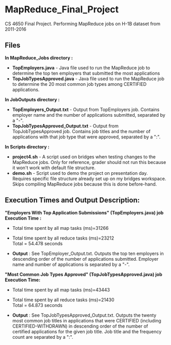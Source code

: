 # MapReduce_Final_Project
CS 4650 Final Project. Performing MapReduce jobs on H-1B dataset from 2011-2016

## Files
__In MapReduce_Jobs directory :__
* __TopEmployers.java__ - Java file used to run the MapReduce job to determine the top ten employers that submitted the most applications
* __TopJobTypesApproved.java__ - Java file used to run the MapReduce job to determine the 20 most common job types among CERTIFIED applications.

__In JobOutputs directory :__
* __TopEmployers_Output.txt__ - Output from TopEmployers job. Contains employer name and the number of applications submitted, separated by a "-".
* __TopJobTypesApproved_Output.txt__ - Output from TopJobTypesApproved job. Contains job titles and the number of applications with that job type that were approved, separated by a ":".

__In Scripts directory :__
* __project4.sh__ - A script used on bridges when testing changes to the MapReduce jobs. Only for reference, grader should not run this because it won't work with default file structure.
* __demo.sh__ - Script used to demo the project on presentation day. Requires specific file structure already set up on my bridges workspace. Skips compiling MapReduce jobs because this is done before-hand.

## Execution Times and Output Description:
__"Employers With Top Application Submissions" (TopEmployers.java) job Execution Time :__
* Total time spent by all map tasks (ms)=31266
* Total time spent by all reduce tasks (ms)=23212  
Total = 54.478 seconds

* __Output__ : See TopEmployer_Output.txt. Outputs the top ten employers in descending order of the number of applications submitted. Employer name and number of applications is separated by a "-".

__"Most Common Job Types Approved" (TopJobTypesApproved.java) job Execution Time:__
* Total time spent by all map tasks (ms)=43443
* Total time spent by all reduce tasks (ms)=21430  
Total = 64.873 seconds

* __Output__ : See TopJobTypesApproved_Output.txt. Outputs the twenty most common job titles in applications that were CERTIFIED (including CERTIFIED-WITHDRAWN) in descending order of the number of certified applications for the given job title. Job title and the frequency count are separated by a ":".

